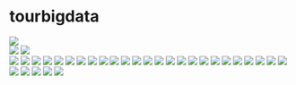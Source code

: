 # tourbigdata

<div>
<img src="https://user-images.githubusercontent.com/55614265/87290258-babcd780-c538-11ea-98b2-683c259fd47d.png">
</div>

<div>
<img src="https://user-images.githubusercontent.com/55614265/89889072-0af88980-dc0c-11ea-816a-939c86f07072.jpg">
<img src="https://user-images.githubusercontent.com/55614265/89889081-0fbd3d80-dc0c-11ea-8098-be715058b511.jpg">
</div>

<div>
<img src="https://user-images.githubusercontent.com/55614265/89888314-c02a4200-dc0a-11ea-851e-2368db5799e3.jpg">
<img src="https://user-images.githubusercontent.com/55614265/89888325-c4565f80-dc0a-11ea-820a-6c18b385b941.jpg">
<img src="https://user-images.githubusercontent.com/55614265/89888327-c4eef600-dc0a-11ea-81e8-6e1b4d9902c3.jpg">
<img src="https://user-images.githubusercontent.com/55614265/89888334-c6202300-dc0a-11ea-8e0a-6376e9c3e370.jpg">
<img src="https://user-images.githubusercontent.com/55614265/89888337-c6b8b980-dc0a-11ea-956c-07fa358d337a.jpg">
<img src="https://user-images.githubusercontent.com/55614265/89888339-c7515000-dc0a-11ea-902b-456f38c8cd86.jpg">
<img src="https://user-images.githubusercontent.com/55614265/89888340-c7e9e680-dc0a-11ea-8c39-e9c821b34992.jpg">
<img src="https://user-images.githubusercontent.com/55614265/89888342-c8827d00-dc0a-11ea-9122-6856c55e9ae3.jpg">
<img src="https://user-images.githubusercontent.com/55614265/89888343-c8827d00-dc0a-11ea-9eeb-cdee794f9c80.jpg">
<img src="https://user-images.githubusercontent.com/55614265/89888345-c91b1380-dc0a-11ea-96f5-f29f0c0df5cf.jpg">
<img src="https://user-images.githubusercontent.com/55614265/89888347-c9b3aa00-dc0a-11ea-978b-f9918c0a8323.jpg">
<img src="https://user-images.githubusercontent.com/55614265/89888349-c9b3aa00-dc0a-11ea-8dbe-10fc2376e3ea.jpg">
<img src="https://user-images.githubusercontent.com/55614265/89888351-cae4d700-dc0a-11ea-85a4-e00e6b6ef73b.jpg">
<img src="https://user-images.githubusercontent.com/55614265/89888352-cae4d700-dc0a-11ea-9f18-5fb2a63ed2f7.jpg">
<img src="https://user-images.githubusercontent.com/55614265/89888354-cc160400-dc0a-11ea-8486-7162f9066c35.jpg">
<img src="https://user-images.githubusercontent.com/55614265/89888355-cc160400-dc0a-11ea-9246-78bfdd323f78.jpg">
<img src="https://user-images.githubusercontent.com/55614265/89888356-ccae9a80-dc0a-11ea-977d-5bb28bd99af7.jpg">
<img src="https://user-images.githubusercontent.com/55614265/89888359-cd473100-dc0a-11ea-9a69-23d9f476d116.jpg">
<img src="https://user-images.githubusercontent.com/55614265/89888361-cd473100-dc0a-11ea-87fc-2590c982636a.jpg">
<img src="https://user-images.githubusercontent.com/55614265/89888362-cddfc780-dc0a-11ea-8c6d-e29d5865b822.jpg">
<img src="https://user-images.githubusercontent.com/55614265/89888363-ce785e00-dc0a-11ea-9c8f-a7f6cc76be0a.jpg">
<img src="https://user-images.githubusercontent.com/55614265/89888365-ce785e00-dc0a-11ea-8cce-818f23546801.jpg">
<img src="https://user-images.githubusercontent.com/55614265/89888368-cf10f480-dc0a-11ea-8569-941df438e29c.jpg">
<img src="https://user-images.githubusercontent.com/55614265/89888370-cfa98b00-dc0a-11ea-958d-abd19ea99873.jpg">
<img src="https://user-images.githubusercontent.com/55614265/89888372-cfa98b00-dc0a-11ea-819b-2bddc7368d3f.jpg">
<img src="https://user-images.githubusercontent.com/55614265/89888373-d0422180-dc0a-11ea-82a7-038c63335feb.jpg">
<img src="https://user-images.githubusercontent.com/55614265/89888375-d0dab800-dc0a-11ea-9367-a18479d2d2e4.jpg">
<img src="https://user-images.githubusercontent.com/55614265/89888380-d0dab800-dc0a-11ea-877f-adf8d52c609f.jpg">
<img src="https://user-images.githubusercontent.com/55614265/89888382-d1734e80-dc0a-11ea-847e-99a4eb8473b3.jpg">
<img src="https://user-images.githubusercontent.com/55614265/89888385-d1734e80-dc0a-11ea-975e-b4dbc8ca9ca1.jpg">
</div>
